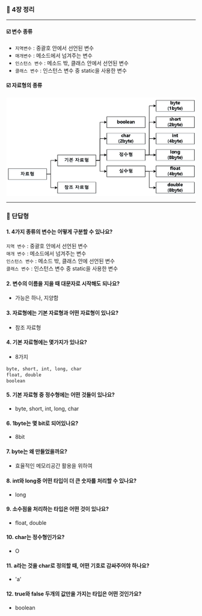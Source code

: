 ### 💭 4장 정리

---

#### ☑️ 변수 종류

- `지역변수` : 중괄호 안에서 선언된 변수
- `매개변수` : 메소드에서 넘겨주는 변수
- `인스턴스 변수` : 메소드 밖, 클래스 안에서 선언된 변수
- `클래스 변수` : 인스턴스 변수 중 static을 사용한 변수

#### ☑️ 자료형의 종류

![img.png](img.png)

---

### 💭 단답형

#### 1. 4가지 종류의 변수는 어떻게 구분할 수 있나요?

`지역 변수` : 중괄호 안에서 선언된 변수<br>
`매개 변수` : 메소드에서 넘겨주는 변수<br>
`인스턴스 변수` : 메소드 밖, 클래스 안에 선언된 변수<br>
`클래스 변수` : 인스턴스 변수 중 static을 사용한 변수<br>

#### 2. 변수의 이름을 지을 때 대문자로 시작해도 되나요?

- 가능은 하나, 지양함

#### 3. 자료형에는 기본 자료형과 어떤 자료형이 있나요?

- 참조 자료형

#### 4. 기본 자료형에는 몇가지가 있나요?

- 8가지
```
byte, short, int, long, char
float, double
boolean
```

#### 5. 기본 자료형 중 정수형에는 어떤 것들이 있나요?

- byte, short, int, long, char

#### 6. 1byte는 몇 bit로 되어있나요?

- 8bit

#### 7. byte는 왜 만들었을까요?

- 효율적인 메모리공간 활용을 위하여

#### 8. int와 long중 어떤 타입이 더 큰 숫자를 처리할 수 있나요?

- long

#### 9. 소수점을 처리하는 타입은 어떤 것이 있나요?

- float, double

#### 10. char는 정수형인가요?

- O

#### 11. a라는 것을 char로 정의할 때, 어떤 기호로 감싸주어야 하나요?

- 'a'

#### 12. true와 false 두개의 값만을 가지는 타입은 어떤 것인가요?

- boolean